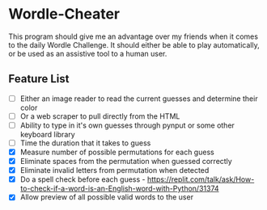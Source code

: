 # Wordle-Cheater
This program should give me an advantage over my friends when it comes to the daily Wordle Challenge. It should either be able to play automatically, or be used as an assistive tool to a human user.

## Feature List

- [ ] Either an image reader to read the current guesses and determine their color
- [ ] Or a web scraper to pull directly from the HTML
- [ ] Ability to type in it's own guesses through pynput or some other keyboard library
- [ ] Time the duration that it takes to guess
- [x] Measure number of possible permutations for each guess
- [x] Eliminate spaces from the permutation when guessed correctly
- [x] Eliminate invalid letters from permutation when detected
- [x] Do a spell check before each guess - https://replit.com/talk/ask/How-to-check-if-a-word-is-an-English-word-with-Python/31374 
- [x] Allow preview of all possible valid words to the user
